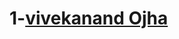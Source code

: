 <!-- Here you just put your name and link of github profile -->
# 1-[vivekanand Ojha](https://github.com/Licks-create)
